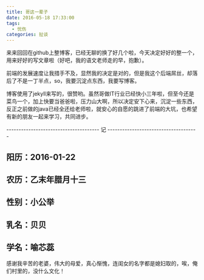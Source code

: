 ```yaml
---
title: 哥这一辈子
date: 2016-05-18 17:33:00
tags:
  - 忧伤
categories: 扯谈
---
```


来来回回在github上整博客，已经无聊的换了好几个啦，今天决定好好的整一个，用来好好的写文章啦（好吧，我的语文老师走的早，抱歉）。

前端的发展速度让我措手不及，显然我的决定是对的，但是我这个后端屌丝，却落后了不是一丁半点，so，我要沉淀点东西，我要写博客。

博客使用了jekyll来写的，很赞哟。虽然哥做IT行业已经快小三年啦，但至今还是菜鸟一个，加上快要当爸爸啦，压力山大啊，所以决定安下心来，沉淀一些东西，反正之前做的java已经全还给老师啦，就安心的自愿的跳进了前端的大坑，也希望有新的朋友一起来学习，共同进步。

--------------------------------------	记	-------------------------------------

## 阳历：2016-01-22
## 农历：乙末年腊月十三
## 性别：小公举
## 乳名：贝贝
## 学名：喻芯蕊

感谢我辛苦的老婆，伟大的母爱，真心惭愧，连闺女的名字都是媳妇取的，唉，俺们村里的，没什么文化！

